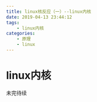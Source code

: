```yaml
---
title: linux核反应（一）--linux内核
date: 2019-04-13 23:44:12
tags: 
    - linux内核
categories: 
    - 原理
    - linux
---
```


# linux内核
未完待续